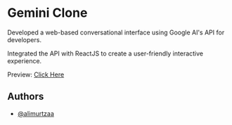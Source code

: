 
# Gemini Clone
Developed a web-based conversational interface using Google AI's API for developers.

Integrated the API with ReactJS to create a user-friendly interactive experience.

Preview: [Click Here](https://my-gemini-clonee.netlify.app)

## Authors

- [@alimurtzaa](https://github.com/alimurtzaa)

